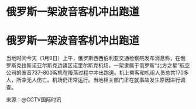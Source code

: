 # 俄罗斯一架波音客机冲出跑道

# 俄罗斯一架波音客机冲出跑道

当地时间今天（1月9日）上午，俄罗斯西西伯利亚交通检察院发布消息称，在俄罗斯克拉斯诺亚尔斯克边疆区诺里尔斯克机场，一架隶属于俄罗斯“北方之星”航空公司的波音737-800客机在降落过程中冲出跑道。机上乘客和机组人员总共170多人，所幸无人伤亡。机场仍正常运行。当地相关部门正在就事故发生原因进行调查。

来源：@CCTV国际时讯

